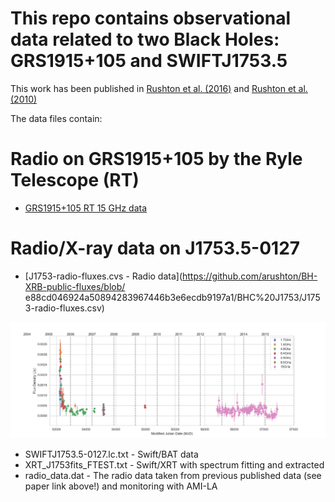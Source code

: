 # This repo contains observational data related to two Black Holes: GRS1915+105 and SWIFTJ1753.5

This work has been published in [Rushton et al. (2016)](http://adsabs.harvard.edu/abs/2016MNRAS.463..628R "Disc-jet quenching of the galactic black hole Swift J1753.5-0127") and [Rushton et al. (2010)](https://ui.adsabs.harvard.edu/abs/2010A%26A...524A..29R/abstract)

The data files contain:


# Radio on GRS1915+105 by the Ryle Telescope (RT)

* [GRS1915+105 RT 15 GHz data](https://github.com/arushton/BH-XRB-public-fluxes/blob/e88cd046924a50894283967446b3e6ecdb9197a1/BHC%20GRS1915%2B105/grs1915_rt-15GHz.dat)



# Radio/X-ray data on J1753.5-0127

* [J1753-radio-fluxes.cvs - Radio data](https://github.com/arushton/BH-XRB-public-fluxes/blob/
e88cd046924a50894283967446b3e6ecdb9197a1/BHC%20J1753/J1753-radio-fluxes.csv)

![alt text](https://github.com/arushton/BH-XRB-public-fluxes/blob/a43d714e2aaab064762e8e403bb7920d325f02dc/BHC%20GRS1915%2B105/grs1915_rt-15GHz.png)

* SWIFTJ1753.5-0127.lc.txt - Swift/BAT data
* XRT_J1753fits_FTEST.txt - Swift/XRT with spectrum fitting and extracted
* radio_data.dat - The radio data taken from previous published data (see paper link above!) and monitoring with AMI-LA
